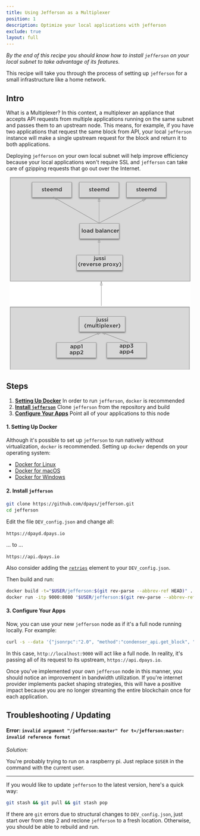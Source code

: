 ```yaml
---
title: Using Jefferson as a Multiplexer
position: 1
description: Optimize your local applications with jefferson
exclude: true
layout: full
---
```


*By the end of this recipe you should know how to install `jefferson` on your local subnet to take advantage of its features.*

This recipe will take you through the process of setting up `jefferson` for a small infrastructure like a home network.

## Intro

What is a Multiplexer?  In this context, a multiplexer an appliance that accepts API requests from multiple applications running on the same subnet and passes them to an upstream node.  This means, for example, if you have two applications that request the same block from API, your local `jefferson` instance will make a single upstream request for the block and return it to both applications.

Deploying `jefferson` on your own local subnet will help improve efficiency because your local applications won't require SSL and `jefferson` can take care of gzipping requests that go out over the Internet.

<center>
  <img src="/images/tutorials-recipes/jefferson-multiplexer/network-diagram.png" alt="Network Diagram" />
</center>

## Steps

1. [**Setting Up Docker**](#setting-up-docker) In order to run `jefferson`, `docker` is recommended
1. [**Install `jefferson`**](#install-jefferson) Clone `jefferson` from the repository and build
1. [**Configure Your Apps**](#configure-your-apps) Point all of your applications to this node

#### 1. Setting Up Docker <a name="setting-up-docker"></a>

Although it's possible to set up `jefferson` to run natively without virtualization, `docker` is recommended.  Setting up `docker` depends on your operating system:

* [Docker for Linux](https://docs.docker.com/install/linux/docker-ce/ubuntu/#install-docker-ce)
* [Docker for macOS](https://docs.docker.com/docker-for-mac/install/)
* [Docker for Windows](https://docs.docker.com/docker-for-windows/)

#### 2. Install `jefferson` <a name="install-jefferson"></a>

```bash
git clone https://github.com/dpays/jefferson.git
cd jefferson
```

Edit the file `DEV_config.json` and change all:

`https://dpayd.dpays.io`

... to ...

`https://api.dpays.io`

Also consider adding the [`retries`](/services/#retry) element to your `DEV_config.json`.

Then build and run:

```bash
docker build -t="$USER/jefferson:$(git rev-parse --abbrev-ref HEAD)" .
docker run -itp 9000:8080 "$USER/jefferson:$(git rev-parse --abbrev-ref HEAD)"
```

#### 3. Configure Your Apps <a name="configure-your-apps"></a>

Now, you can use your new `jefferson` node as if it's a full node running locally.  For example:

```bash
curl -s --data '{"jsonrpc":"2.0", "method":"condenser_api.get_block", "params":[8675309], "id":1}' http://localhost:9000
```

In this case, `http://localhost:9000` will act like a full node.  In reality, it's passing all of its request to its upstream, `https://api.dpays.io`.

Once you've implemented your own `jefferson` node in this manner, you should notice an improvement in bandwidth utilization.  If you're internet provider implements packet shaping strategies, this will have a positive impact because you are no longer streaming the entire blockchain once for each application.

## Troubleshooting / Updating

#### Error: `invalid argument "/jefferson:master" for t=/jefferson:master: invalid reference format`

*Solution:*

You're probably trying to run on a raspberry pi.  Just replace `$USER` in the command with the current user.

---

If you would like to update `jefferson` to the latest version, here's a quick way:

```bash
git stash && git pull && git stash pop
```

If there are `git` errors due to structural changes to `DEV_config.json`, just start over from step 2 and reclone `jefferson` to a fresh location.  Otherwise, you should be able to rebuild and run.
